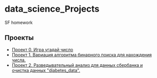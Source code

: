 # data_science_Projects
SF homework
## Проекты
* [Проект 0. Игра угадай число](https://github.com/BloodFlame13/sf_data_science/tree/main/Project_0)
* [Проект 1. Вариация алгоритма бинарного поиска для нахождения числа.](https://github.com/BloodFlame13/sf_data_science/tree/main/Task%208.1.%20Module%208%20(HW-01))
* [Проект 2. Разведывательный анализ для данных сбербанка и очистка данных "diabetes_data".](https://github.com/BloodFlame13/sf_data_science/tree/main/Project_2)